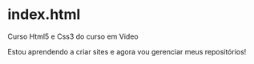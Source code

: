 # index.html
 Curso Html5 e Css3 do curso em Video


Estou aprendendo a criar sites e agora vou gerenciar meus repositórios!